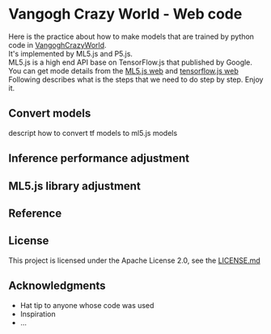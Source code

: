 # Vangogh Crazy World - Web code

Here is the practice about how to make models that are trained by python code in <a href="https://github.com/acerwebai/VangoghCrazyWorld"> VangoghCrazyWorld</a>.<br/>
It's implemented by ML5.js and P5.js. <br/>
ML5.js is a high end API base on TensorFlow.js that published by Google.
You can get mode details from the <a href="https://ml5js.org/">ML5.js web</a> and <a href="https://www.tensorflow.org/js/">tensorflow.js web </a>
<br/>
Following describes what is the steps that we need to do step by step. Enjoy it.

## Convert models
 descript how to convert tf models to ml5.js models
## Inference performance adjustment

## ML5.js library adjustment

## Reference 


## License

This project is licensed under the Apache License 2.0, see the [LICENSE.md](LICENSE)

## Acknowledgments

* Hat tip to anyone whose code was used
* Inspiration
* ...



